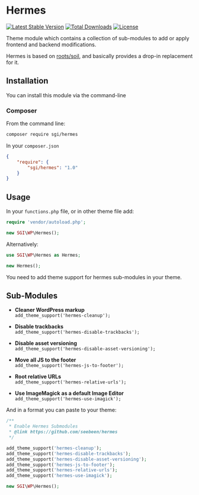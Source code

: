 # Hermes

[![Latest Stable Version](https://poser.pugx.org/sgi/hermes/v/stable)](https://packagist.org/packages/sgi/hermes) 
[![Total Downloads](https://poser.pugx.org/sgi/hermes/downloads)](https://packagist.org/packages/sgi/hermes)
[![License](https://poser.pugx.org/sgi/hermes/license)](https://packagist.org/packages/sgi/hermes)

Theme module which contains a collection of sub-modules to add or apply frontend and backend modifications.

Hermes is based on [roots/soil](https://github.com/roots/soil), and basically provides a drop-in replacement for it.

## Installation

You can install this module via the command-line

### Composer

From the command line:

```sh
composer require sgi/hermes
```

In your `composer.json`

```json
{
    "require": {
        "sgi/hermes": "1.0"
    }
}
```

## Usage

In your ```functions.php``` file, or in other theme file add:

```php
require 'vendor/autoload.php';

new SGI\WP\Hermes();
```

Alternatively:

```php
use SGI\WP\Hermes as Hermes;

new Hermes();
```

You need to add theme support for hermes sub-modules in your theme.

## Sub-Modules

* **Cleaner WordPress markup**  
  `add_theme_support('hermes-cleanup');`

* **Disable trackbacks**  
  `add_theme_support('hermes-disable-trackbacks');`

* **Disable asset versioning**  
  `add_theme_support('hermes-disable-asset-versioning');`

* **Move all JS to the footer**  
  `add_theme_support('hermes-js-to-footer');`

* **Root relative URLs**  
  `add_theme_support('hermes-relative-urls');`

* **Use ImageMagick as a default Image Editor**  
  `add_theme_support('hermes-use-imagick');`

And in a format you can paste to your theme:
```php
/**
 * Enable Hermes Submodules
 * @link https://github.com/seebeen/hermes
 */

add_theme_support('hermes-cleanup');
add_theme_support('hermes-disable-trackbacks');
add_theme_support('hermes-disable-asset-versioning');
add_theme_support('hermes-js-to-footer');
add_theme_support('hermes-relative-urls');
add_theme_support('hermes-use-imagick');

new SGI\WP\Hermes();
```